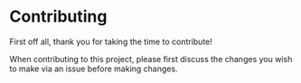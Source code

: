 # Contributing

First off all, thank you for taking the time to contribute!

When contributing to this project, please first discuss the changes you wish to make via an issue before making changes.